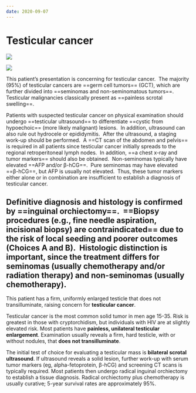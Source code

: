 ```yaml
---
date: 2020-09-07
---
```


# Testicular cancer

<!-- testicular cancer pt, sx, dx, rx, prognosis -->

![](https://photos.thisispiggy.com/file/wikiFiles/20220812160717.png)

![](https://photos.thisispiggy.com/file/wikiFiles/image-20200828073123368.png)

This patient’s presentation is concerning for testicular cancer.  The majority (95%) of testicular cancers are ==germ cell tumors== (GCT), which are further divided into ==seminomas and non-seminomatous tumors==.  Testicular malignancies classically present as ==painless scrotal swelling==.

Patients with suspected testicular cancer on physical examination should undergo ==testicular ultrasound== to differentiate ==cystic from hypoechoic== (more likely malignant) lesions.  In addition, ultrasound can also rule out hydrocele or epididymitis.  After the ultrasound, a staging work-up should be performed.  A ==CT scan of the abdomen and pelvis== is required in all patients since testicular cancer initially spreads to the regional retroperitoneal lymph nodes.  In addition, ==a chest x-ray and tumor markers== should also be obtained.  Non-seminomas typically have elevated ==AFP and/or β-hCG==.  Pure seminomas may have elevated ==β-hCG==, but AFP is usually not elevated.  Thus, these tumor markers either alone or in combination are insufficient to establish a diagnosis of testicular cancer.

## Definitive diagnosis and histology is confirmed by ==inguinal orchiectomy==.  ==Biopsy procedures (e.g., fine needle aspiration, incisional biopsy) are contraindicated== due to the risk of local seeding and poorer outcomes **(Choices A and B)**.  Histologic distinction is important, since the treatment differs for seminomas (usually chemotherapy and/or radiation therapy) and non-seminomas (usually chemotherapy).

This patient has a firm, uniformly enlarged testicle that does not transilluminate, raising concern for **testicular cancer**.

Testicular cancer is the most common solid tumor in men age 15-35.  Risk is greatest in those with cryptorchidism, but individuals with HIV are at slightly elevated risk.  Most patients have **painless, unilateral testicular enlargement**.  Examination usually reveals a firm, hard testicle, with or without nodules, that **does not transilluminate**.

The initial test of choice for evaluating a testicular mass is **bilateral scrotal ultrasound**.  If ultrasound reveals a solid lesion, further work-up with serum tumor markers (eg, alpha-fetoprotein, β-hCG) and screening CT scans is typically required.  Most patients then undergo radical inguinal orchiectomy to establish a tissue diagnosis.  Radical orchiectomy plus chemotherapy is usually curative; 5-year survival rates are approximately 95%.
